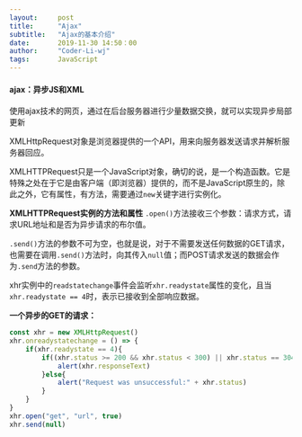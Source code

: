 ```yaml
---
layout:     post
title:      "Ajax"
subtitle:   "Ajax的基本介绍"
date:       2019-11-30 14:50：00
author:     "Coder-Li-wj"
tags:       JavaScript
---  
```

#### ajax：异步JS和XML  
使用ajax技术的网页，通过在后台服务器进行少量数据交换，就可以实现异步局部更新  

XMLHttpRequest对象是浏览器提供的一个API，用来向服务器发送请求并解析服务器回应。  

XMLHTTPRequest只是一个JavaScript对象，确切的说，是一个构造函数。它是特殊之处在于它是由客户端（即浏览器）提供的，而不是JavaScript原生的，除此之外，它有属性，有方法，需要通过`new`关键字进行实例化。  

**XMLHTTPRequest实例的方法和属性**
`.open()`方法接收三个参数：请求方式，请求URL地址和是否为异步请求的布尔值。  

`.send()`方法的参数不可为空，也就是说，对于不需要发送任何数据的GET请求，也需要在调用`.send()`方法时，向其传入`null`值；而POST请求发送的数据会作为`.send`方法的参数。  

xhr实例中的`readstatechange`事件会监听`xhr.readystate`属性的变化，且当`xhr.readystate == 4`时，表示已接收到全部响应数据。  

**一个异步的GET的请求：**  
```javascript
const xhr = new XMLHttpRequest()
xhr.onreadystatechange = () => {
    if(xhr.readystate == 4){
        if((xhr.status >= 200 && xhr.status < 300) || xhr.status == 304){
            alert(xhr.responseText)
        }else{
            alert("Request was unsuccessful:" + xhr.status)
        }
    }
}
xhr.open("get", "url", true)
xhr.send(null)
```